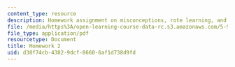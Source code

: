 ```yaml
---
content_type: resource
description: Homework assignment on misconceptions, rote learning, and teaching equations.
file: /media/https%3A/open-learning-course-data-rc.s3.amazonaws.com/5-95j-teaching-college-level-science-and-engineering-spring-2009/d30f74cb43829dcf86606af1d738d9fd_MIT5_95js09_hw02.pdf
file_type: application/pdf
resourcetype: Document
title: Homework 2
uid: d30f74cb-4382-9dcf-8660-6af1d738d9fd
---
```

